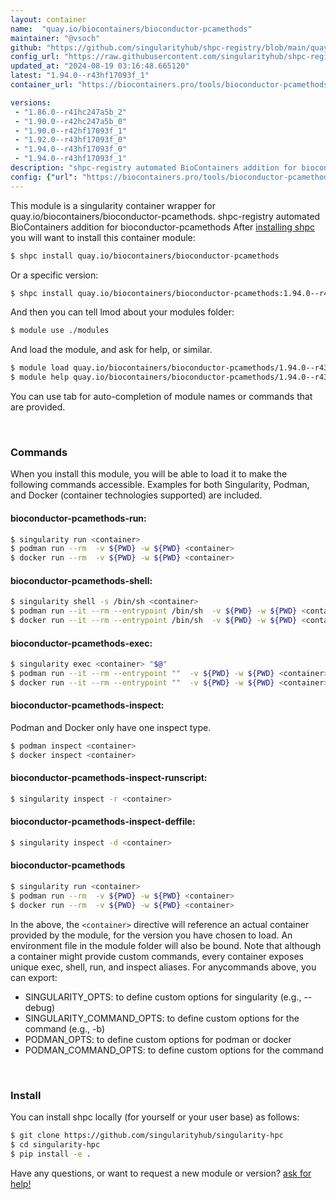 ```yaml
---
layout: container
name:  "quay.io/biocontainers/bioconductor-pcamethods"
maintainer: "@vsoch"
github: "https://github.com/singularityhub/shpc-registry/blob/main/quay.io/biocontainers/bioconductor-pcamethods/container.yaml"
config_url: "https://raw.githubusercontent.com/singularityhub/shpc-registry/main/quay.io/biocontainers/bioconductor-pcamethods/container.yaml"
updated_at: "2024-08-19 03:16:48.665120"
latest: "1.94.0--r43hf17093f_1"
container_url: "https://biocontainers.pro/tools/bioconductor-pcamethods"

versions:
 - "1.86.0--r41hc247a5b_2"
 - "1.90.0--r42hc247a5b_0"
 - "1.90.0--r42hf17093f_1"
 - "1.92.0--r43hf17093f_0"
 - "1.94.0--r43hf17093f_0"
 - "1.94.0--r43hf17093f_1"
description: "shpc-registry automated BioContainers addition for bioconductor-pcamethods"
config: {"url": "https://biocontainers.pro/tools/bioconductor-pcamethods", "maintainer": "@vsoch", "description": "shpc-registry automated BioContainers addition for bioconductor-pcamethods", "latest": {"1.94.0--r43hf17093f_1": "sha256:c8bac5bd30ff036fbf62b78d92507b4d5c614331b7c6209f8133c975ba96c831"}, "tags": {"1.86.0--r41hc247a5b_2": "sha256:defd5b0c6820b00d1c6564fe3d52f5f870c5716530a4d46ce5a89713841555cb", "1.90.0--r42hc247a5b_0": "sha256:c4840d18ea9b3fde8fbff52f3287d01736f8b04b3c3f67aab87f0e89378de60e", "1.90.0--r42hf17093f_1": "sha256:c4bcc72c6256377026c27409fd4bf6efba489fe246e11ca31126d1f57f2ad5d3", "1.92.0--r43hf17093f_0": "sha256:b769164d49275e497a8583b154bbd056ec2820eb7feb3f1d5fa538e1153bb39c", "1.94.0--r43hf17093f_0": "sha256:2b7f60ad85f5fc1033e08e68ee1e2bf45d420ce2e623c790b5e486b452f828c7", "1.94.0--r43hf17093f_1": "sha256:c8bac5bd30ff036fbf62b78d92507b4d5c614331b7c6209f8133c975ba96c831"}, "docker": "quay.io/biocontainers/bioconductor-pcamethods"}
---
```


This module is a singularity container wrapper for quay.io/biocontainers/bioconductor-pcamethods.
shpc-registry automated BioContainers addition for bioconductor-pcamethods
After [installing shpc](#install) you will want to install this container module:


```bash
$ shpc install quay.io/biocontainers/bioconductor-pcamethods
```

Or a specific version:

```bash
$ shpc install quay.io/biocontainers/bioconductor-pcamethods:1.94.0--r43hf17093f_1
```

And then you can tell lmod about your modules folder:

```bash
$ module use ./modules
```

And load the module, and ask for help, or similar.

```bash
$ module load quay.io/biocontainers/bioconductor-pcamethods/1.94.0--r43hf17093f_1
$ module help quay.io/biocontainers/bioconductor-pcamethods/1.94.0--r43hf17093f_1
```

You can use tab for auto-completion of module names or commands that are provided.

<br>

### Commands

When you install this module, you will be able to load it to make the following commands accessible.
Examples for both Singularity, Podman, and Docker (container technologies supported) are included.

#### bioconductor-pcamethods-run:

```bash
$ singularity run <container>
$ podman run --rm  -v ${PWD} -w ${PWD} <container>
$ docker run --rm  -v ${PWD} -w ${PWD} <container>
```

#### bioconductor-pcamethods-shell:

```bash
$ singularity shell -s /bin/sh <container>
$ podman run --it --rm --entrypoint /bin/sh  -v ${PWD} -w ${PWD} <container>
$ docker run --it --rm --entrypoint /bin/sh  -v ${PWD} -w ${PWD} <container>
```

#### bioconductor-pcamethods-exec:

```bash
$ singularity exec <container> "$@"
$ podman run --it --rm --entrypoint ""  -v ${PWD} -w ${PWD} <container> "$@"
$ docker run --it --rm --entrypoint ""  -v ${PWD} -w ${PWD} <container> "$@"
```

#### bioconductor-pcamethods-inspect:

Podman and Docker only have one inspect type.

```bash
$ podman inspect <container>
$ docker inspect <container>
```

#### bioconductor-pcamethods-inspect-runscript:

```bash
$ singularity inspect -r <container>
```

#### bioconductor-pcamethods-inspect-deffile:

```bash
$ singularity inspect -d <container>
```



#### bioconductor-pcamethods

```bash
$ singularity run <container>
$ podman run --rm  -v ${PWD} -w ${PWD} <container>
$ docker run --rm  -v ${PWD} -w ${PWD} <container>
```


In the above, the `<container>` directive will reference an actual container provided
by the module, for the version you have chosen to load. An environment file in the
module folder will also be bound. Note that although a container
might provide custom commands, every container exposes unique exec, shell, run, and
inspect aliases. For anycommands above, you can export:

 - SINGULARITY_OPTS: to define custom options for singularity (e.g., --debug)
 - SINGULARITY_COMMAND_OPTS: to define custom options for the command (e.g., -b)
 - PODMAN_OPTS: to define custom options for podman or docker
 - PODMAN_COMMAND_OPTS: to define custom options for the command

<br>

### Install

You can install shpc locally (for yourself or your user base) as follows:

```bash
$ git clone https://github.com/singularityhub/singularity-hpc
$ cd singularity-hpc
$ pip install -e .
```

Have any questions, or want to request a new module or version? [ask for help!](https://github.com/singularityhub/singularity-hpc/issues)